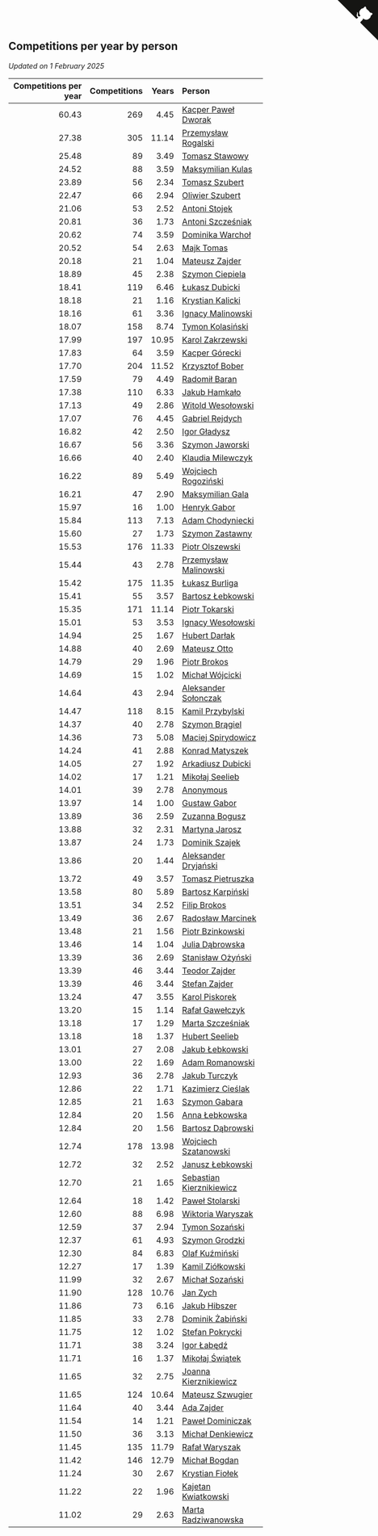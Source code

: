 ## Competitions per year by person

*Updated on  1 February 2025*

| Competitions per year | Competitions | Years | Person |
| ---: | ---: | ---: | :--- |
| 60.43 | 269 | 4.45 | [Kacper Paweł Dworak](https://www.worldcubeassociation.org/persons/2020DWOR01) |
| 27.38 | 305 | 11.14 | [Przemysław Rogalski](https://www.worldcubeassociation.org/persons/2013ROGA02) |
| 25.48 | 89 | 3.49 | [Tomasz Stawowy](https://www.worldcubeassociation.org/persons/2021STAW01) |
| 24.52 | 88 | 3.59 | [Maksymilian Kulas](https://www.worldcubeassociation.org/persons/2021KULA02) |
| 23.89 | 56 | 2.34 | [Tomasz Szubert](https://www.worldcubeassociation.org/persons/2022SZUB02) |
| 22.47 | 66 | 2.94 | [Oliwier Szubert](https://www.worldcubeassociation.org/persons/2022SZUB01) |
| 21.06 | 53 | 2.52 | [Antoni Stojek](https://www.worldcubeassociation.org/persons/2022STOJ03) |
| 20.81 | 36 | 1.73 | [Antoni Szcześniak](https://www.worldcubeassociation.org/persons/2023SZCZ04) |
| 20.62 | 74 | 3.59 | [Dominika Warchoł](https://www.worldcubeassociation.org/persons/2021WARC01) |
| 20.52 | 54 | 2.63 | [Majk Tomas](https://www.worldcubeassociation.org/persons/2022TOMA05) |
| 20.18 | 21 | 1.04 | [Mateusz Zajder](https://www.worldcubeassociation.org/persons/2024ZAJD01) |
| 18.89 | 45 | 2.38 | [Szymon Ciepiela](https://www.worldcubeassociation.org/persons/2022CIEP01) |
| 18.41 | 119 | 6.46 | [Łukasz Dubicki](https://www.worldcubeassociation.org/persons/2018DUBI01) |
| 18.18 | 21 | 1.16 | [Krystian Kalicki](https://www.worldcubeassociation.org/persons/2023KALI10) |
| 18.16 | 61 | 3.36 | [Ignacy Malinowski](https://www.worldcubeassociation.org/persons/2021MALI02) |
| 18.07 | 158 | 8.74 | [Tymon Kolasiński](https://www.worldcubeassociation.org/persons/2016KOLA02) |
| 17.99 | 197 | 10.95 | [Karol Zakrzewski](https://www.worldcubeassociation.org/persons/2014ZAKR01) |
| 17.83 | 64 | 3.59 | [Kacper Górecki](https://www.worldcubeassociation.org/persons/2021GORE01) |
| 17.70 | 204 | 11.52 | [Krzysztof Bober](https://www.worldcubeassociation.org/persons/2013BOBE01) |
| 17.59 | 79 | 4.49 | [Radomił Baran](https://www.worldcubeassociation.org/persons/2020BARA02) |
| 17.38 | 110 | 6.33 | [Jakub Hamkało](https://www.worldcubeassociation.org/persons/2018HAMK01) |
| 17.13 | 49 | 2.86 | [Witold Wesołowski](https://www.worldcubeassociation.org/persons/2022WESO01) |
| 17.07 | 76 | 4.45 | [Gabriel Rejdych](https://www.worldcubeassociation.org/persons/2020REJD01) |
| 16.82 | 42 | 2.50 | [Igor Gładysz](https://www.worldcubeassociation.org/persons/2022GLAD01) |
| 16.67 | 56 | 3.36 | [Szymon Jaworski](https://www.worldcubeassociation.org/persons/2021JAWO01) |
| 16.66 | 40 | 2.40 | [Klaudia Milewczyk](https://www.worldcubeassociation.org/persons/2022MILE05) |
| 16.22 | 89 | 5.49 | [Wojciech Rogoziński](https://www.worldcubeassociation.org/persons/2019ROGO04) |
| 16.21 | 47 | 2.90 | [Maksymilian Gala](https://www.worldcubeassociation.org/persons/2022GALA01) |
| 15.97 | 16 | 1.00 | [Henryk Gabor](https://www.worldcubeassociation.org/persons/2024GABO02) |
| 15.84 | 113 | 7.13 | [Adam Chodyniecki](https://www.worldcubeassociation.org/persons/2017CHOD02) |
| 15.60 | 27 | 1.73 | [Szymon Zastawny](https://www.worldcubeassociation.org/persons/2023ZAST01) |
| 15.53 | 176 | 11.33 | [Piotr Olszewski](https://www.worldcubeassociation.org/persons/2013OLSZ02) |
| 15.44 | 43 | 2.78 | [Przemysław Malinowski](https://www.worldcubeassociation.org/persons/2022MALI01) |
| 15.42 | 175 | 11.35 | [Łukasz Burliga](https://www.worldcubeassociation.org/persons/2013BURL01) |
| 15.41 | 55 | 3.57 | [Bartosz Łebkowski](https://www.worldcubeassociation.org/persons/2021LEBK01) |
| 15.35 | 171 | 11.14 | [Piotr Tokarski](https://www.worldcubeassociation.org/persons/2013TOKA01) |
| 15.01 | 53 | 3.53 | [Ignacy Wesołowski](https://www.worldcubeassociation.org/persons/2021WESO01) |
| 14.94 | 25 | 1.67 | [Hubert Darłak](https://www.worldcubeassociation.org/persons/2023DARL03) |
| 14.88 | 40 | 2.69 | [Mateusz Otto](https://www.worldcubeassociation.org/persons/2022OTTO01) |
| 14.79 | 29 | 1.96 | [Piotr Brokos](https://www.worldcubeassociation.org/persons/2023BROK01) |
| 14.69 | 15 | 1.02 | [Michał Wójcicki](https://www.worldcubeassociation.org/persons/2024WOJC01) |
| 14.64 | 43 | 2.94 | [Aleksander Sołonczak](https://www.worldcubeassociation.org/persons/2022SOLO01) |
| 14.47 | 118 | 8.15 | [Kamil Przybylski](https://www.worldcubeassociation.org/persons/2016PRZY01) |
| 14.37 | 40 | 2.78 | [Szymon Brągiel](https://www.worldcubeassociation.org/persons/2022BRAG03) |
| 14.36 | 73 | 5.08 | [Maciej Spirydowicz](https://www.worldcubeassociation.org/persons/2020SPIR01) |
| 14.24 | 41 | 2.88 | [Konrad Matyszek](https://www.worldcubeassociation.org/persons/2022MATY02) |
| 14.05 | 27 | 1.92 | [Arkadiusz Dubicki](https://www.worldcubeassociation.org/persons/2023DUBI01) |
| 14.02 | 17 | 1.21 | [Mikołaj Seelieb](https://www.worldcubeassociation.org/persons/2023SEEL04) |
| 14.01 | 39 | 2.78 | [Anonymous](https://www.worldcubeassociation.org/persons/2022ANON03) |
| 13.97 | 14 | 1.00 | [Gustaw Gabor](https://www.worldcubeassociation.org/persons/2024GABO01) |
| 13.89 | 36 | 2.59 | [Zuzanna Bogusz](https://www.worldcubeassociation.org/persons/2022BOGU01) |
| 13.88 | 32 | 2.31 | [Martyna Jarosz](https://www.worldcubeassociation.org/persons/2022JARO01) |
| 13.87 | 24 | 1.73 | [Dominik Szajek](https://www.worldcubeassociation.org/persons/2023SZAJ01) |
| 13.86 | 20 | 1.44 | [Aleksander Dryjański](https://www.worldcubeassociation.org/persons/2023DRYJ01) |
| 13.72 | 49 | 3.57 | [Tomasz Pietruszka](https://www.worldcubeassociation.org/persons/2021PIET01) |
| 13.58 | 80 | 5.89 | [Bartosz Karpiński](https://www.worldcubeassociation.org/persons/2019KARP03) |
| 13.51 | 34 | 2.52 | [Filip Brokos](https://www.worldcubeassociation.org/persons/2022BROK03) |
| 13.49 | 36 | 2.67 | [Radosław Marcinek](https://www.worldcubeassociation.org/persons/2022MARC05) |
| 13.48 | 21 | 1.56 | [Piotr Bzinkowski](https://www.worldcubeassociation.org/persons/2023BZIN01) |
| 13.46 | 14 | 1.04 | [Julia Dąbrowska](https://www.worldcubeassociation.org/persons/2024DABR01) |
| 13.39 | 36 | 2.69 | [Stanisław Ożyński](https://www.worldcubeassociation.org/persons/2022OZYN01) |
| 13.39 | 46 | 3.44 | [Teodor Zajder](https://www.worldcubeassociation.org/persons/2021ZAJD03) |
| 13.39 | 46 | 3.44 | [Stefan Zajder](https://www.worldcubeassociation.org/persons/2021ZAJD02) |
| 13.24 | 47 | 3.55 | [Karol Piskorek](https://www.worldcubeassociation.org/persons/2021PISK01) |
| 13.20 | 15 | 1.14 | [Rafał Gawełczyk](https://www.worldcubeassociation.org/persons/2023GAWE01) |
| 13.18 | 17 | 1.29 | [Marta Szcześniak](https://www.worldcubeassociation.org/persons/2023SZCZ07) |
| 13.18 | 18 | 1.37 | [Hubert Seelieb](https://www.worldcubeassociation.org/persons/2023SEEL02) |
| 13.01 | 27 | 2.08 | [Jakub Łebkowski](https://www.worldcubeassociation.org/persons/2023LEBK01) |
| 13.00 | 22 | 1.69 | [Adam Romanowski](https://www.worldcubeassociation.org/persons/2023ROMA10) |
| 12.93 | 36 | 2.78 | [Jakub Turczyk](https://www.worldcubeassociation.org/persons/2022TURC02) |
| 12.86 | 22 | 1.71 | [Kazimierz Cieślak](https://www.worldcubeassociation.org/persons/2023CIES01) |
| 12.85 | 21 | 1.63 | [Szymon Gabara](https://www.worldcubeassociation.org/persons/2023GABA01) |
| 12.84 | 20 | 1.56 | [Anna Łebkowska](https://www.worldcubeassociation.org/persons/2023LEBK04) |
| 12.84 | 20 | 1.56 | [Bartosz Dąbrowski](https://www.worldcubeassociation.org/persons/2023DABR07) |
| 12.74 | 178 | 13.98 | [Wojciech Szatanowski](https://www.worldcubeassociation.org/persons/2011SZAT01) |
| 12.72 | 32 | 2.52 | [Janusz Łebkowski](https://www.worldcubeassociation.org/persons/2022LEBK01) |
| 12.70 | 21 | 1.65 | [Sebastian Kierznikiewicz](https://www.worldcubeassociation.org/persons/2023KIER02) |
| 12.64 | 18 | 1.42 | [Paweł Stolarski](https://www.worldcubeassociation.org/persons/2023STOL04) |
| 12.60 | 88 | 6.98 | [Wiktoria Waryszak](https://www.worldcubeassociation.org/persons/2018WARY01) |
| 12.59 | 37 | 2.94 | [Tymon Sozański](https://www.worldcubeassociation.org/persons/2022SOZA01) |
| 12.37 | 61 | 4.93 | [Szymon Grodzki](https://www.worldcubeassociation.org/persons/2020GROD01) |
| 12.30 | 84 | 6.83 | [Olaf Kuźmiński](https://www.worldcubeassociation.org/persons/2018KUZM02) |
| 12.27 | 17 | 1.39 | [Kamil Ziółkowski](https://www.worldcubeassociation.org/persons/2023ZIOL01) |
| 11.99 | 32 | 2.67 | [Michał Sozański](https://www.worldcubeassociation.org/persons/2022SOZA02) |
| 11.90 | 128 | 10.76 | [Jan Zych](https://www.worldcubeassociation.org/persons/2014ZYCH01) |
| 11.86 | 73 | 6.16 | [Jakub Hibszer](https://www.worldcubeassociation.org/persons/2018HIBS01) |
| 11.85 | 33 | 2.78 | [Dominik Żabiński](https://www.worldcubeassociation.org/persons/2022ZABI01) |
| 11.75 | 12 | 1.02 | [Stefan Pokrycki](https://www.worldcubeassociation.org/persons/2024POKR01) |
| 11.71 | 38 | 3.24 | [Igor Łabędź](https://www.worldcubeassociation.org/persons/2021LABE01) |
| 11.71 | 16 | 1.37 | [Mikołaj Świątek](https://www.worldcubeassociation.org/persons/2023SWIA01) |
| 11.65 | 32 | 2.75 | [Joanna Kierznikiewicz](https://www.worldcubeassociation.org/persons/2022KIER01) |
| 11.65 | 124 | 10.64 | [Mateusz Szwugier](https://www.worldcubeassociation.org/persons/2014SZWU01) |
| 11.64 | 40 | 3.44 | [Ada Zajder](https://www.worldcubeassociation.org/persons/2021ZAJD01) |
| 11.54 | 14 | 1.21 | [Paweł Dominiczak](https://www.worldcubeassociation.org/persons/2023DOMI21) |
| 11.50 | 36 | 3.13 | [Michał Denkiewicz](https://www.worldcubeassociation.org/persons/2021DENK01) |
| 11.45 | 135 | 11.79 | [Rafał Waryszak](https://www.worldcubeassociation.org/persons/2013WARY01) |
| 11.42 | 146 | 12.79 | [Michał Bogdan](https://www.worldcubeassociation.org/persons/2012BOGD01) |
| 11.24 | 30 | 2.67 | [Krystian Fiołek](https://www.worldcubeassociation.org/persons/2022FIOL01) |
| 11.22 | 22 | 1.96 | [Kajetan Kwiatkowski](https://www.worldcubeassociation.org/persons/2023KWIA01) |
| 11.02 | 29 | 2.63 | [Marta Radziwanowska](https://www.worldcubeassociation.org/persons/2022RADZ01) |


<a href="https://github.com/maxidragon/wca_statistics_pl" class="github-corner" aria-label="View source on Github"><svg width="80" height="80" viewBox="0 0 250 250" style="fill:#151513; color:#fff; position: absolute; top: 0; border: 0; right: 0;" aria-hidden="true"><path d="M0,0 L115,115 L130,115 L142,142 L250,250 L250,0 Z"></path><path d="M128.3,109.0 C113.8,99.7 119.0,89.6 119.0,89.6 C122.0,82.7 120.5,78.6 120.5,78.6 C119.2,72.0 123.4,76.3 123.4,76.3 C127.3,80.9 125.5,87.3 125.5,87.3 C122.9,97.6 130.6,101.9 134.4,103.2" fill="currentColor" style="transform-origin: 130px 106px;" class="octo-arm"></path><path d="M115.0,115.0 C114.9,115.1 118.7,116.5 119.8,115.4 L133.7,101.6 C136.9,99.2 139.9,98.4 142.2,98.6 C133.8,88.0 127.5,74.4 143.8,58.0 C148.5,53.4 154.0,51.2 159.7,51.0 C160.3,49.4 163.2,43.6 171.4,40.1 C171.4,40.1 176.1,42.5 178.8,56.2 C183.1,58.6 187.2,61.8 190.9,65.4 C194.5,69.0 197.7,73.2 200.1,77.6 C213.8,80.2 216.3,84.9 216.3,84.9 C212.7,93.1 206.9,96.0 205.4,96.6 C205.1,102.4 203.0,107.8 198.3,112.5 C181.9,128.9 168.3,122.5 157.7,114.1 C157.9,116.9 156.7,120.9 152.7,124.9 L141.0,136.5 C139.8,137.7 141.6,141.9 141.8,141.8 Z" fill="currentColor" class="octo-body"></path></svg></a><style>.github-corner:hover .octo-arm{animation:octocat-wave 560ms ease-in-out}@keyframes octocat-wave{0%,100%{transform:rotate(0)}20%,60%{transform:rotate(-25deg)}40%,80%{transform:rotate(10deg)}}@media (max-width:500px){.github-corner:hover .octo-arm{animation:none}.github-corner .octo-arm{animation:octocat-wave 560ms ease-in-out}}</style>
